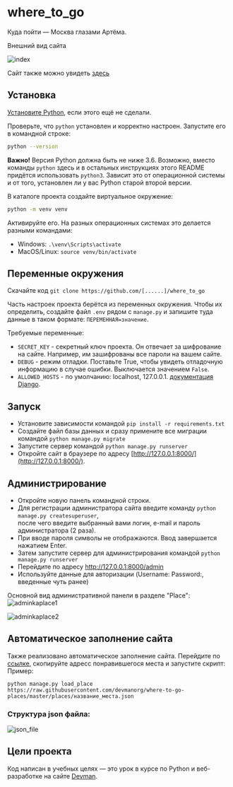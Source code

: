 # where_to_go #
Куда пойти — Москва глазами Артёма.

Внешний вид сайта

![index](https://github.com/Kisly93/where_to_go/assets/123402270/1d72f9af-61c5-4efe-85fb-c65dc98a5c3a)


Сайт также можно увидеть [здесь](http://testemail1.pythonanywhere.com/)


## Установка

[Установите Python](https://www.python.org/), если этого ещё не сделали.

Проверьте, что `python` установлен и корректно настроен. Запустите его в командной строке:
```sh
python --version
```
**Важно!** Версия Python должна быть не ниже 3.6.
Возможно, вместо команды `python` здесь и в остальных инструкциях этого README придётся использовать `python3`. Зависит это от операционной системы и от того, установлен ли у вас Python старой второй версии.

В каталоге проекта создайте виртуальное окружение:
```sh
python -m venv venv
```
Активируйте его. На разных операционных системах это делается разными командами:

- Windows: `.\venv\Scripts\activate`
- MacOS/Linux: `source venv/bin/activate`

## Переменные окружения

Скачайте код `git clone https://github.com/[......]/where_to_go`  

Часть настроек проекта берётся из переменных окружения. Чтобы их определить, создайте файл `.env` рядом с `manage.py` 
и запишите туда данные в таком формате: `ПЕРЕМЕННАЯ=значение`.

Требуемые переменные:


- `SECRET_KEY` - секретный ключ проекта. Он отвечает за шифрование на сайте. Например, им зашифрованы все пароли на вашем сайте.
- `DEBUG` - режим отладки. Поставьте True, чтобы увидеть отладочную информацию в случае ошибки.
Выключается значением `False`.
- `ALLOWED_HOSTS` - по умолчанию: localhost, 127.0.0.1. [документация Django](https://docs.djangoproject.com/en/3.1/ref/settings/#allowed-hosts).


## Запуск
- Установите зависимости командой `pip install -r requirements.txt`
- Создайте файл базы данных и сразу примените все миграции командой `python manage.py migrate`
- Запустите сервер командой `python manage.py runserver`
- Откройте сайт в браузере по адресу [http://127.0.0.1:8000/](http://127.0.0.1:8000/).

## Администрирование
- Откройте новую панель командной строки.
- Для регистрации администратора сайта введите команду `python manage.py createsuperuser`,  
    после чего введите выбранный вами логин, e-mail и пароль администратора (2 раза).  
- При вводе пароля символы не отображаются. Ввод завершается нажатием Enter.  
- Затем запустите сервер для администрирования командой `python manage.py runserver`
- Перейдите по адресу http://127.0.0.1:8000/admin
- Используйте данные для авторизации (Username: Password:, введенные чуть ранее)


Основной вид административной панели в разделе "Place":
![adminkaplace1](https://github.com/Kisly93/where_to_go/assets/123402270/86aa71b8-b823-4388-8f9a-aa5aef0749ce)

![adminkaplace2](https://github.com/Kisly93/where_to_go/assets/123402270/26cdb096-780c-4348-bde0-45e709d8e402)


## Автоматическое заполнение сайта
Также реализовано автоматическое заполнение сайта. Перейдите по [ссылке](https://github.com/devmanorg/where-to-go-places/tree/master/places), скопируйте адресс понравившегося места и запустите скрипт: 
Пример:
```
python manage.py load_place https://raw.githubusercontent.com/devmanorg/where-to-go-places/master/places/название_места.json
```
### Структура json файла:
![json_file](https://github.com/Kisly93/where_to_go/assets/123402270/a7b4be95-40af-4d54-9c5b-266da87a897b)


## Цели проекта

Код написан в учебных целях — это урок в курсе по Python и веб-разработке на сайте [Devman](https://dvmn.org).
